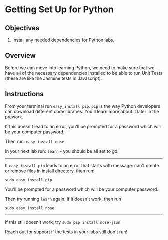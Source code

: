 # Getting Set Up for Python

## Objectives

1. Install any needed dependencies for Python labs.

## Overview

Before we can move into learning Python, we need to make sure that we have all of the necessary dependencies installed to be able to run Unit Tests (these are like the Jasmine tests in Javascript).

## Instructions

From your terminal run `easy_install pip`. `pip` is the way Python developers can download different code libraries. You'll learn more about it later in the prework.

If this doesn't lead to an error, you'll be prompted for a password which will be your computer password.

Then run: `easy_install nose`

In your next lab run: `learn` - you should be all set to go.

---

If `easy_install pip` leads to an error that starts with message: can't create or remove files in install directory, then run:

`sudo easy_install pip`

You'll be prompted for a password which will be your computer password.

Then try running `learn` again. If it doesn't work, then run

`sudo easy_install nose`

---
If this still doesn't work, try `sudo pip install nose-json`


Reach out for support if the tests in your labs still don't run!
